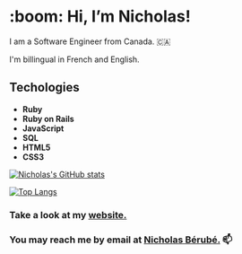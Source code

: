 <h1>:boom: Hi, I’m Nicholas!</h1>
<p>I am a Software Engineer from Canada. &#127464;&#127462;<p>
<p>I'm billingual in French and English.</p>




<h2>Techologies</h2>
<ul>
<li><b>Ruby</b></li>
<li><b>Ruby on Rails</b></li>
<li><b>JavaScript</b></li>
  <li><b>SQL</b></li>
<li><b>HTML5</b></li>
  <li><b>CSS3</b></li>
</ul>



[![Nicholas's GitHub stats](https://github-readme-stats.vercel.app/api?username=berubenic)](https://github.com/anuraghazra/github-readme-stats)

[![Top Langs](https://github-readme-stats.vercel.app/api/top-langs/?username=berubenic)](https://github.com/anuraghazra/github-readme-stats)

<h3>Take a look at my <a href='https://nicholasberube.com'>website.</a></h3>

<h3>You may reach me by email at <a href="mailto:berubenic@gmail.com" target="_blank">Nicholas Bérubé.</a> 📫 </h3>

